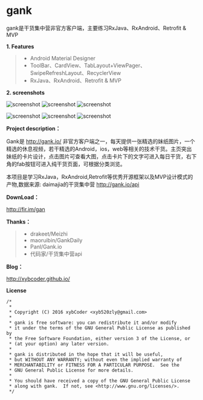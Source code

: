 # gank

gank是干货集中营非官方客户端，主要练习RxJava、RxAndroid、Retrofit & MVP


**1. Features**

>* Android Material Designer
>* ToolBar、CardView、TabLayout+ViewPager、SwipeRefreshLayout、RecyclerView
>* RxJava、RxAndroid、Retrofit & MVP

**2. screenshots**
 
 ![screenshot](/screenshots/gank_11.jpg)   ![screenshot](/screenshots/gank_22.jpg)   ![screenshot](/screenshots/gank_33.jpg)
 
 
 
 ![screenshot](/screenshots/gank_44.jpg)    ![screenshot](/screenshots/gank_55.jpg)   ![screenshot](/screenshots/gank_66.jpg)


**Project description：**

Gank是 http://gank.io/ 非官方客户端之一，每天提供一张精选的妹纸图片，一个精选的休息视频，若干精选的Android，ios，web等相关的技术干货。主页突出妹纸的卡片设计，点击图片可查看大图，点击卡片下的文字可进入每日干货，右下角的fab按钮可进入纯干货页面，可根据分类浏览。

本项目是学习RxJava，RxAndroid,Retrofit等优秀开源框架以及MVP设计模式的产物,数据来源: daimajia的干货集中营 http://gank.io/api


**DownLoad：**     

http://fir.im/gan

**Thanks：**

>* drakeet/Meizhi
>* maoruibin/GankDaily
>* Panl/Gank.io
>* 代码家/干货集中营api

**Blog：**


http://xybcoder.github.io/


**License**

```
/*
 *       
 * Copyright (C) 2016 xybCoder <xyb520zly@gmail.com>
 *
 * gank is free software: you can redistribute it and/or modify
 * it under the terms of the GNU General Public License as published by
 * the Free Software Foundation, either version 3 of the License, or
 * (at your option) any later version.
 *
 * gank is distributed in the hope that it will be useful,
 * but WITHOUT ANY WARRANTY; without even the implied warranty of
 * MERCHANTABILITY or FITNESS FOR A PARTICULAR PURPOSE.  See the
 * GNU General Public License for more details.
 *
 * You should have received a copy of the GNU General Public License
 * along with gank.  If not, see <http://www.gnu.org/licenses/>.
 */
 ```
